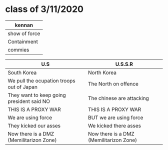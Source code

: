 # class of 3/11/2020

|kennan       |
|-------------|
|show of force|
|Containment  |
|commies      |

|U.S                                      |U.S.S.R                                |
|-----------------------------------------|---------------------------------------|
|South Korea                              |North Korea                            |
|We pull the ocupation troops out of Japan|The North on offence                   |
|They want to keep going president said NO|The chinese are attacking              |
|THIS IS A PROXY WAR                      |THIS IS A PROXY WAR                    |
|We are using force                       |BUT we are using force                 |
|They kicked our asses                    |We kicked there asses                  |
|Now there is a DMZ (Memilitarizon Zone)  |Now there is a DMZ (Memilitarizon Zone)|